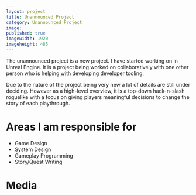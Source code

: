 ```yaml
---
layout: project
title: Unannounced Project
category: Unannounced Project
image:
published: true
imagewidth: 1920
imageheight: 485
---
```


The unannounced project is a new project. I have started working on in Unreal Engine. It is a project being worked on collaboratively with one other person who is helping with developing developer tooling.

Due to the nature of the project being very new a lot of details are still under deciding. However as a high-level overview, it is a top-down hack-n-slash roguelike with a focus on giving players meaningful decisions to change the story
of each playthrough.

# Areas I am responsible for
* Game Design
* System Design
* Gameplay Programming
* Story/Quest Writing


# Media



